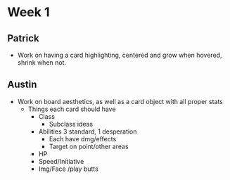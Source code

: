 # Week 1
## Patrick
  * Work on having a card highlighting, centered and grow when hovered, shrink when not.
  
## Austin
  * Work on board aesthetics, as well as a card object with all proper stats
    * Things each card should have
      * Class
        * Subclass ideas
      * Abilities 3 standard, 1 desperation
        * Each have dmg/effects
        * Target on point/other areas
      * HP
      * Speed/Initiative
      * Img/Face
/play butts
